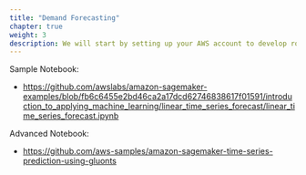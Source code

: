```yaml
---
title: "Demand Forecasting"
chapter: true
weight: 3
description: We will start by setting up your AWS account to develop robot applications with AWS RoboMaker. 
---
```


Sample Notebook:
- https://github.com/awslabs/amazon-sagemaker-examples/blob/fb6c6455e2bd46ca2a17dcd62746838617f01591/introduction_to_applying_machine_learning/linear_time_series_forecast/linear_time_series_forecast.ipynb 

Advanced Notebook:
- https://github.com/aws-samples/amazon-sagemaker-time-series-prediction-using-gluonts 